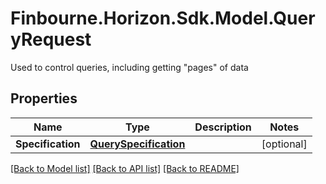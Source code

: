# Finbourne.Horizon.Sdk.Model.QueryRequest
Used to control queries, including getting \"pages\" of data

## Properties

Name | Type | Description | Notes
------------ | ------------- | ------------- | -------------
**Specification** | [**QuerySpecification**](QuerySpecification.md) |  | [optional] 

[[Back to Model list]](../README.md#documentation-for-models) [[Back to API list]](../README.md#documentation-for-api-endpoints) [[Back to README]](../README.md)

